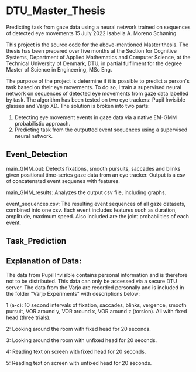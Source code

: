 # DTU_Master_Thesis
Predicting task from gaze data using a neural network trained on sequences of detected eye movements
15 July 2022
Isabella A. Moreno Schøning

This project is the source code for the above-mentioned Master thesis. The thesis has been prepared over five months at the Section for Cognitive Systems,
Department of Applied Mathematics and Computer Science, at the Technical University of Denmark, DTU, in partial fulfilment for the degree Master of Science in Engineering, MSc Eng.

The purpose of the project is determine if it is possible to predict a person's task based on their eye movements. To do so, I train a supervised neural network on sequences of detected eye movements from gaze data labelled by task. The algorithm has been tested on two eye trackers: Pupil Invisible glasses and Varjo XD. The solution is broken into two parts:

1. Detecting eye movement events in gaze data via a native EM-GMM probabilistic approach.
2. Predicting task from the outputted event sequences using a supervised neural network.

## Event_Detection
main_GMM_out: Detects fixations, smooth pursuits, saccades and blinks given positional time-series gaze data from an eye tracker. Output is a csv of concatenated event sequenes with features.

main_GMM_results: Analyzes the output csv file, including graphs.

event_sequences.csv: The resulting event sequences of all gaze datasets, combined into one csv. Each event includes features such as duration, amplitude, maximum speed. Also included are the joint probabilities of each event.

## Task_Prediction


## Explanation of Data:
The data from Pupil Invisible contains personal information and is therefore not to be distributed. This data can only be accessed via a secure DTU server.
The data from the Varjo are recorded personally and is included in the folder "Varjo Experiments" with descriptions below:

1 (a-c): 10 second intervals of fixation, saccades, blinks, vergence, smooth pursuit, VOR around y, VOR around x, VOR around z (torsion). All with fixed head (three trials).

2: Looking around the room with fixed head for 20 seconds.

3: Looking around the room with unfixed head for 20 seconds.

4: Reading text on screen with fixed head for 20 seconds.

5: Reading text on screen with unfixed head for 20 seconds.
